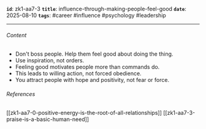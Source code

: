 **`id`**: zk1-aa7-3
**`title`**: influence-through-making-people-feel-good
**`date`**: 2025-08-10
**`tags`**: #career #influence #psychology #leadership

---

###### Content

-   Don't boss people. Help them feel good about doing the thing.
-   Use inspiration, not orders.
-   Feeling good motivates people more than commands do.
-   This leads to willing action, not forced obedience.
-   You attract people with hope and positivity, not fear or force.

###### References

[[zk1-aa7-0-positive-energy-is-the-root-of-all-relationships]]
[[zk1-aa7-3-praise-is-a-basic-human-need]]
